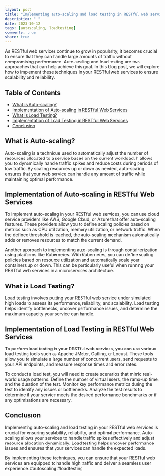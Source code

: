 ```yaml
---
layout: post
title: "Implementing auto-scaling and load testing in RESTful web services"
description: " "
date: 2023-10-12
tags: [autoscaling, loadtesting]
comments: true
share: true
---
```


As RESTful web services continue to grow in popularity, it becomes crucial to ensure that they can handle large amounts of traffic without compromising performance. Auto-scaling and load testing are two approaches that can help achieve this goal. In this blog post, we will explore how to implement these techniques in your RESTful web services to ensure scalability and reliability.

## Table of Contents
- [What is Auto-scaling?](#what-is-auto-scaling)
- [Implementation of Auto-scaling in RESTful Web Services](#implementation-of-auto-scaling-in-restful-web-services)
- [What is Load Testing?](#what-is-load-testing)
- [Implementation of Load Testing in RESTful Web Services](#implementation-of-load-testing-in-restful-web-services)
- [Conclusion](#conclusion)

## What is Auto-scaling?

Auto-scaling is a technique used to automatically adjust the number of resources allocated to a service based on the current workload. It allows you to dynamically handle traffic spikes and reduce costs during periods of low traffic. By scaling resources up or down as needed, auto-scaling ensures that your web service can handle any amount of traffic while maintaining optimal performance.

## Implementation of Auto-scaling in RESTful Web Services

To implement auto-scaling in your RESTful web services, you can use cloud service providers like AWS, Google Cloud, or Azure that offer auto-scaling features. These providers allow you to define scaling policies based on metrics such as CPU utilization, memory utilization, or network traffic. When the defined threshold is reached, the auto-scaling mechanism automatically adds or removes resources to match the current demand.

Another approach to implementing auto-scaling is through containerization using platforms like Kubernetes. With Kubernetes, you can define scaling policies based on resource utilization and automatically scale your containers up or down. This can be particularly useful when running your RESTful web services in a microservices architecture.

## What is Load Testing?

Load testing involves putting your RESTful web service under simulated high loads to assess its performance, reliability, and scalability. Load testing helps identify bottlenecks, uncover performance issues, and determine the maximum capacity your service can handle.

## Implementation of Load Testing in RESTful Web Services

To perform load testing in your RESTful web services, you can use various load testing tools such as Apache JMeter, Gatling, or Locust. These tools allow you to simulate a large number of concurrent users, send requests to your API endpoints, and measure response times and error rates.

To conduct a load test, you will need to create scenarios that mimic real-world usage patterns. Define the number of virtual users, the ramp-up time, and the duration of the test. Monitor key performance metrics during the test to identify any issues or bottlenecks. Analyze the test results to determine if your service meets the desired performance benchmarks or if any optimizations are necessary.

## Conclusion

Implementing auto-scaling and load testing in your RESTful web services is crucial for ensuring scalability, reliability, and optimal performance. Auto-scaling allows your services to handle traffic spikes effectively and adjust resource allocation dynamically. Load testing helps uncover performance issues and ensures that your services can handle the expected loads.

By implementing these techniques, you can ensure that your RESTful web services are equipped to handle high traffic and deliver a seamless user experience. #autoscaling #loadtesting